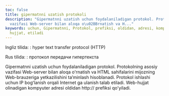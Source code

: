 ```yaml
---
toc: false
title: gipermatnni uzatish protokoli
description: "Gipermatnni uzatish uchun foydalaniladigan protokol. Protokolning asosiy
  vazifasi Web-server bilan aloqa o\u02BBrnatish va H..."
keywords: uchun, Gipermatnni, Protokol, prefiksi, oldidan, adresi, kompyuter, olinadigan,
  hujjat, etiladi
---
```


Ingliz tilida:
:   hyper text transfer protocol (HTTP)

Rus tilida:
:   протокол передачи гипертекста

Gipermatnni uzatish uchun foydalaniladigan protokol. Protokolning asosiy vazifasi Web-server bilan aloqa oʻrnatish va HTML sahifalarini mijozning Web-brauzeriga yetkazilishini ta’minlash hisoblanadi. Protokol ishlashi uchun IP bogʻlanish orqali Internet ga ulanish talab etiladi. Web-hujjat olinadigan kompyuter adresi oldidan http:// prefiksi qoʻyiladi.